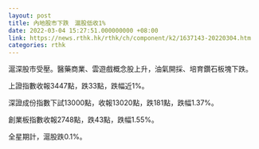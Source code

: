 ```yaml
---
layout: post
title: 內地股市下跌　滬股低收1%
date: 2022-03-04 15:27:51.000000000 +08:00
link: https://news.rthk.hk/rthk/ch/component/k2/1637143-20220304.htm
categories: rthk
---
```


滬深股市受壓。醫藥商業、雲遊戲概念股上升，油氣開採、培育鑽石板塊下跌。

上證指數收報3447點，跌33點，跌幅近1%。

深證成份指數下試13000點，收報13020點，跌181點，跌幅1.37%。

創業板指數收報2748點，跌43點，跌幅1.55%。

全星期計，滬股跌0.1%。
